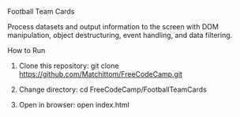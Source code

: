 Football Team Cards

Process datasets and output information to the screen with DOM manipulation, object destructuring, event handling, and data filtering.


How to Run

1.	Clone this repository:
git clone
https://github.com/Matchittom/FreeCodeCamp.git

2. Change directory:
cd FreeCodeCamp/FootballTeamCards

3. Open in browser:
open index.html 
